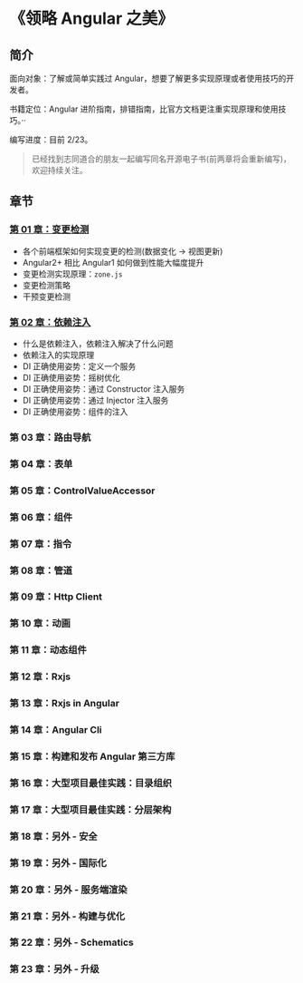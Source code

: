 # 《领略 Angular 之美》

## 简介

面向对象：了解或简单实践过 Angular，想要了解更多实现原理或者使用技巧的开发者。

书籍定位：Angular 进阶指南，排错指南，比官方文档更注重实现原理和使用技巧。··

编写进度：目前 2/23。

> 已经找到志同道合的朋友一起编写同名开源电子书(前两章将会重新编写)，欢迎持续关注。

## 章节

### [第 01 章：变更检测](https://github.com/olivewind/angular-deep/issues/1)

* 各个前端框架如何实现变更的检测\(数据变化 -&gt; 视图更新\)
* Angular2+ 相比 Angular1 如何做到性能大幅度提升
* 变更检测实现原理：`zone.js`
* 变更检测策略
* 干预变更检测

### [第 02 章：依赖注入](https://github.com/olivewind/angular-deep/issues/2)

* 什么是依赖注入，依赖注入解决了什么问题
* 依赖注入的实现原理
* DI 正确使用姿势：定义一个服务
* DI 正确使用姿势：摇树优化
* DI 正确使用姿势：通过 Constructor 注入服务
* DI 正确使用姿势：通过 Injector 注入服务
* DI 正确使用姿势：组件的注入

### 第 03 章：路由导航

### 第 04 章：表单

### 第 05 章：ControlValueAccessor

### 第 06 章：组件

### 第 07 章：指令

### 第 08 章：管道

### 第 09 章：Http Client

### 第 10 章：动画

### 第 11 章：动态组件

### 第 12 章：Rxjs

### 第 13 章：Rxjs in Angular

### 第 14 章：Angular Cli

### 第 15 章：构建和发布 Angular 第三方库

### 第 16 章：大型项目最佳实践：目录组织

### 第 17 章：大型项目最佳实践：分层架构

### 第 18 章：另外 - 安全

### 第 19 章：另外 - 国际化

### 第 20 章：另外 - 服务端渲染

### 第 21 章：另外 - 构建与优化

### 第 22 章：另外 - Schematics

### 第 23 章：另外 - 升级

